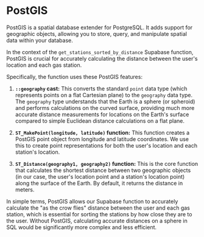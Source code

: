 # PostGIS

PostGIS is a spatial database extender for PostgreSQL. It adds support for geographic objects, allowing you to store, query, and manipulate spatial data within your database.

In the context of the `get_stations_sorted_by_distance` Supabase function, PostGIS is crucial for accurately calculating the distance between the user's location and each gas station.

Specifically, the function uses these PostGIS features:

1.  **`::geography` cast:** This converts the standard `point` data type (which represents points on a flat Cartesian plane) to the `geography` data type. The `geography` type understands that the Earth is a sphere (or spheroid) and performs calculations on the curved surface, providing much more accurate distance measurements for locations on the Earth's surface compared to simple Euclidean distance calculations on a flat plane.

2.  **`ST_MakePoint(longitude, latitude)` function:** This function creates a PostGIS point object from longitude and latitude coordinates. We use this to create point representations for both the user's location and each station's location.

3.  **`ST_Distance(geography1, geography2)` function:** This is the core function that calculates the shortest distance between two geographic objects (in our case, the user's location point and a station's location point) along the surface of the Earth. By default, it returns the distance in meters.

In simple terms, PostGIS allows our Supabase function to accurately calculate the "as the crow flies" distance between the user and each gas station, which is essential for sorting the stations by how close they are to the user. Without PostGIS, calculating accurate distances on a sphere in SQL would be significantly more complex and less efficient.
